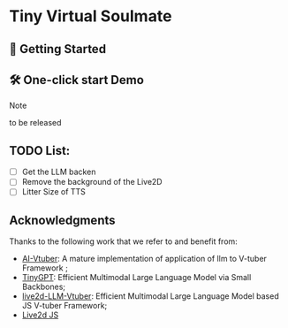 # Tiny Virtual Soulmate
## 🚀 Getting Started
## 🛠️ One-click start Demo

> [!NOTE]
> to be released
## TODO List:
- [ ] Get the LLM backen
- [ ] Remove the background of the Live2D
- [ ] Litter Size of TTS

## Acknowledgments

Thanks to the following work that we refer to and benefit from:
- [AI-Vtuber](https://github.com/Ikaros-521/AI-Vtuber): A mature implementation of application of llm to V-tuber Framework ;
- [TinyGPT](https://github.com/DLYuanGod/TinyGPT-V): Efficient Multimodal Large Language Model via Small Backbones;
- [live2d-LLM-Vtuber](https://github.com/v3ucn/live2d-TTS-LLM-GPT-SoVITS-Vtuber): Efficient Multimodal Large Language Model based JS V-tuber Framework;
- [Live2d JS](https://www.live2d.com/eula/live2d-proprietary-software-license-agreement_en.html)